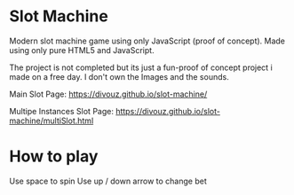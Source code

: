 # Slot Machine
Modern slot machine game using only JavaScript (proof of concept).
Made using only pure HTML5 and JavaScript.

The project is not completed but its just a fun-proof of concept project i made on a free day.
I don't own the Images and the sounds. 

Main Slot Page:
https://divouz.github.io/slot-machine/

Multipe Instances Slot Page:
https://divouz.github.io/slot-machine/multiSlot.html


# How to play
Use space to spin
Use up / down arrow to change bet

